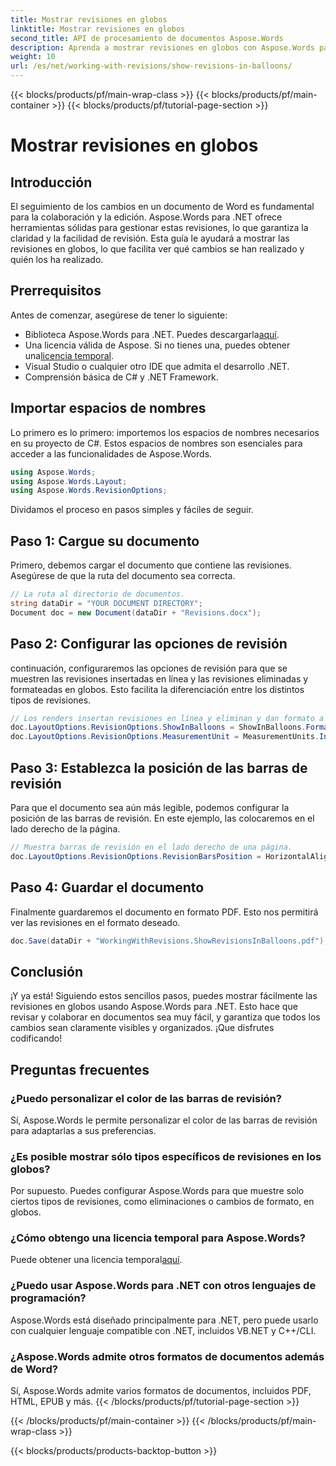```yaml
---
title: Mostrar revisiones en globos
linktitle: Mostrar revisiones en globos
second_title: API de procesamiento de documentos Aspose.Words
description: Aprenda a mostrar revisiones en globos con Aspose.Words para .NET. Esta guía detallada lo guiará paso a paso para garantizar que los cambios en su documento sean claros y organizados.
weight: 10
url: /es/net/working-with-revisions/show-revisions-in-balloons/
---
```


{{< blocks/products/pf/main-wrap-class >}}
{{< blocks/products/pf/main-container >}}
{{< blocks/products/pf/tutorial-page-section >}}

# Mostrar revisiones en globos

## Introducción

El seguimiento de los cambios en un documento de Word es fundamental para la colaboración y la edición. Aspose.Words para .NET ofrece herramientas sólidas para gestionar estas revisiones, lo que garantiza la claridad y la facilidad de revisión. Esta guía le ayudará a mostrar las revisiones en globos, lo que facilita ver qué cambios se han realizado y quién los ha realizado.

## Prerrequisitos

Antes de comenzar, asegúrese de tener lo siguiente:

-  Biblioteca Aspose.Words para .NET. Puedes descargarla[aquí](https://releases.aspose.com/words/net/).
-  Una licencia válida de Aspose. Si no tienes una, puedes obtener una[licencia temporal](https://purchase.aspose.com/temporary-license/).
- Visual Studio o cualquier otro IDE que admita el desarrollo .NET.
- Comprensión básica de C# y .NET Framework.

## Importar espacios de nombres

Lo primero es lo primero: importemos los espacios de nombres necesarios en su proyecto de C#. Estos espacios de nombres son esenciales para acceder a las funcionalidades de Aspose.Words.

```csharp
using Aspose.Words;
using Aspose.Words.Layout;
using Aspose.Words.RevisionOptions;
```

Dividamos el proceso en pasos simples y fáciles de seguir.

## Paso 1: Cargue su documento

Primero, debemos cargar el documento que contiene las revisiones. Asegúrese de que la ruta del documento sea correcta.

```csharp
// La ruta al directorio de documentos.
string dataDir = "YOUR DOCUMENT DIRECTORY";
Document doc = new Document(dataDir + "Revisions.docx");
```

## Paso 2: Configurar las opciones de revisión

continuación, configuraremos las opciones de revisión para que se muestren las revisiones insertadas en línea y las revisiones eliminadas y formateadas en globos. Esto facilita la diferenciación entre los distintos tipos de revisiones.

```csharp
// Los renders insertan revisiones en línea y eliminan y dan formato a revisiones en globos.
doc.LayoutOptions.RevisionOptions.ShowInBalloons = ShowInBalloons.FormatAndDelete;
doc.LayoutOptions.RevisionOptions.MeasurementUnit = MeasurementUnits.Inches;
```

## Paso 3: Establezca la posición de las barras de revisión

Para que el documento sea aún más legible, podemos configurar la posición de las barras de revisión. En este ejemplo, las colocaremos en el lado derecho de la página.

```csharp
// Muestra barras de revisión en el lado derecho de una página.
doc.LayoutOptions.RevisionOptions.RevisionBarsPosition = HorizontalAlignment.Right;
```

## Paso 4: Guardar el documento

Finalmente guardaremos el documento en formato PDF. Esto nos permitirá ver las revisiones en el formato deseado.

```csharp
doc.Save(dataDir + "WorkingWithRevisions.ShowRevisionsInBalloons.pdf");
```

## Conclusión

¡Y ya está! Siguiendo estos sencillos pasos, puedes mostrar fácilmente las revisiones en globos usando Aspose.Words para .NET. Esto hace que revisar y colaborar en documentos sea muy fácil, y garantiza que todos los cambios sean claramente visibles y organizados. ¡Que disfrutes codificando!

## Preguntas frecuentes

### ¿Puedo personalizar el color de las barras de revisión?
Sí, Aspose.Words le permite personalizar el color de las barras de revisión para adaptarlas a sus preferencias.

### ¿Es posible mostrar sólo tipos específicos de revisiones en los globos?
Por supuesto. Puedes configurar Aspose.Words para que muestre solo ciertos tipos de revisiones, como eliminaciones o cambios de formato, en globos.

### ¿Cómo obtengo una licencia temporal para Aspose.Words?
Puede obtener una licencia temporal[aquí](https://purchase.aspose.com/temporary-license/).

### ¿Puedo usar Aspose.Words para .NET con otros lenguajes de programación?
Aspose.Words está diseñado principalmente para .NET, pero puede usarlo con cualquier lenguaje compatible con .NET, incluidos VB.NET y C++/CLI.

### ¿Aspose.Words admite otros formatos de documentos además de Word?
Sí, Aspose.Words admite varios formatos de documentos, incluidos PDF, HTML, EPUB y más.
{{< /blocks/products/pf/tutorial-page-section >}}

{{< /blocks/products/pf/main-container >}}
{{< /blocks/products/pf/main-wrap-class >}}

{{< blocks/products/products-backtop-button >}}
